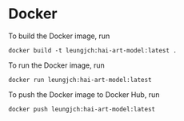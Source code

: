 # Docker
To build the Docker image, run 
```shell
docker build -t leungjch:hai-art-model:latest .
```
To run the Docker image, run
```shell
docker run leungjch:hai-art-model:latest
```
To push the Docker image to Docker Hub, run
```
docker push leungjch:hai-art-model:latest
```